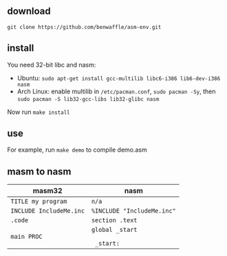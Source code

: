 download
----
`git clone https://github.com/benwaffle/asm-env.git`

install
----
You need 32-bit libc and nasm:
- Ubuntu: `sudo apt-get install gcc-multilib libc6-i386 lib6-dev-i386 nasm`
- Arch Linux: enable multilib in `/etc/pacman.conf`, `sudo pacman -Sy`, then `sudo pacman -S lib32-gcc-libs lib32-glibc nasm`

Now run `make install`

use
----
For example, run `make demo` to compile demo.asm

masm to nasm
----

| masm32 | nasm |
| ------ | ---- |
| `TITLE my program` | `n/a` |
| `INCLUDE IncludeMe.inc` | `%INCLUDE "IncludeMe.inc"` |
| `.code` | `section .text` |
| `main PROC` | <code>global _start <br><br> _start: </code> |
